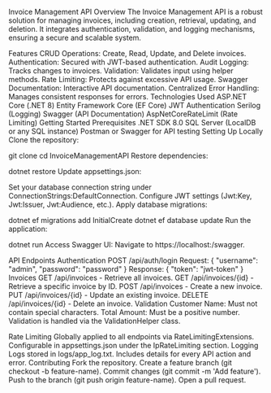 Invoice Management API
Overview
The Invoice Management API is a robust solution for managing invoices, including creation, retrieval, updating, and deletion. It integrates authentication, validation, and logging mechanisms, ensuring a secure and scalable system.

Features
CRUD Operations: Create, Read, Update, and Delete invoices.
Authentication: Secured with JWT-based authentication.
Audit Logging: Tracks changes to invoices.
Validation: Validates input using helper methods.
Rate Limiting: Protects against excessive API usage.
Swagger Documentation: Interactive API documentation.
Centralized Error Handling: Manages consistent responses for errors.
Technologies Used
ASP.NET Core (.NET 8)
Entity Framework Core (EF Core)
JWT Authentication
Serilog (Logging)
Swagger (API Documentation)
AspNetCoreRateLimit (Rate Limiting)
Getting Started
Prerequisites
.NET SDK 8.0
SQL Server (LocalDB or any SQL instance)
Postman or Swagger for API testing
Setting Up Locally
Clone the repository:

git clone <repository-url>
cd InvoiceManagementAPI
Restore dependencies:

dotnet restore
Update appsettings.json:

Set your database connection string under ConnectionStrings:DefaultConnection.
Configure JWT settings (Jwt:Key, Jwt:Issuer, Jwt:Audience, etc.).
Apply database migrations:

dotnet ef migrations add InitialCreate
dotnet ef database update
Run the application:

dotnet run
Access Swagger UI: Navigate to https://localhost:<port>/swagger.

API Endpoints
Authentication
POST /api/auth/login
Request: { "username": "admin", "password": "password" }
Response: { "token": "jwt-token" }
Invoices
GET /api/invoices - Retrieve all invoices.
GET /api/invoices/{id} - Retrieve a specific invoice by ID.
POST /api/invoices - Create a new invoice.
PUT /api/invoices/{id} - Update an existing invoice.
DELETE /api/invoices/{id} - Delete an invoice.
Validation
Customer Name: Must not contain special characters.
Total Amount: Must be a positive number.
Validation is handled via the ValidationHelper class.

Rate Limiting
Globally applied to all endpoints via RateLimitingExtensions.
Configurable in appsettings.json under the IpRateLimiting section.
Logging
Logs stored in logs/app_log.txt.
Includes details for every API action and error.
Contributing
Fork the repository.
Create a feature branch (git checkout -b feature-name).
Commit changes (git commit -m 'Add feature').
Push to the branch (git push origin feature-name).
Open a pull request.
